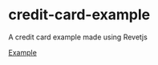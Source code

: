 # credit-card-example
A credit card example made using Revetjs

[Example](https://hsnaydd.github.io/credit-card-example/)
